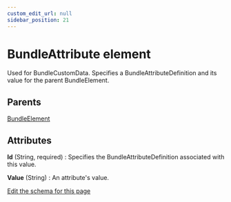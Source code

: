 ```yaml
---
custom_edit_url: null
sidebar_position: 21
---
```

# BundleAttribute element
Used for BundleCustomData. Specifies a BundleAttributeDefinition and its value for the parent BundleElement.

## Parents
[BundleElement](bundleelement.md)

## Attributes
**Id** (String, required)
  : Specifies the BundleAttributeDefinition associated with this value.

**Value** (String)
  : An attribute's value.


[Edit the schema for this page](https://github.com/wixtoolset/web/blob/master/src/xsd4/wix.xsd)